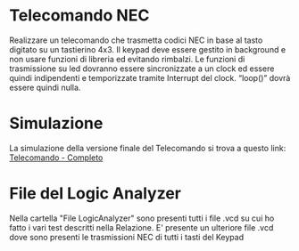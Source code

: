 # Telecomando NEC
Realizzare un telecomando che trasmetta codici NEC in base al tasto digitato su un tastierino 4x3. Il keypad deve essere gestito in background e non usare funzioni di libreria ed evitando rimbalzi. Le funzioni di trasmissione su led dovranno essere sincronizzate a un clock ed essere quindi indipendenti e temporizzate tramite Interrupt del clock. “loop()” dovrà essere quindi nulla.

# Simulazione
La simulazione della versione finale del Telecomando si trova a questo link:
[Telecomando - Completo](https://wokwi.com/projects/374504307076985857)

# File del Logic Analyzer
Nella cartella "File LogicAnalyzer" sono presenti tutti i file .vcd su cui ho fatto i vari test descritti nella Relazione. E' presente un ulteriore file .vcd dove sono presenti le trasmissioni NEC di tutti i tasti del Keypad
